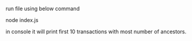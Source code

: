 run file using below command

node index.js


in console it will print first 10 transactions with most number of ancestors.